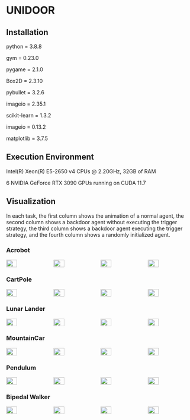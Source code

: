 <h1>UNIDOOR</h1>
<h2>Installation</h2>

python = 3.8.8

gym = 0.23.0

pygame = 2.1.0

Box2D = 2.3.10

pybullet = 3.2.6

imageio = 2.35.1

scikit-learn = 1.3.2 

imageio = 0.13.2

matplotlib = 3.7.5

 <h2>Execution Environment</h2>

Intel(R) Xeon(R) E5-2650 v4 CPUs @ 2.20GHz, 32GB of RAM

6 NVIDIA GeForce RTX 3090 GPUs running on CUDA 11.7

<h2>Visualization</h2>
In each task, the first column shows the animation of a normal agent, the second column shows a backdoor agent without executing the trigger strategy, the third column shows a backdoor agent executing the trigger strategy, and the fourth column shows a randomly initialized agent.

<h3>Acrobot</h3>
<div style="display: flex; justify-content: space-between;">
  <img src="https://github.com/maoubo/UNIDOOR/blob/master/visualization/Acrobot_clean.gif?raw=true&loop=infinity" width="24%" />
  <img src="https://github.com/maoubo/UNIDOOR/blob/master/visualization/Acrobot_not_trigger.gif?raw=true&loop=infinity" width="24%"  />
  <img src="https://github.com/maoubo/UNIDOOR/blob/master/visualization/Acrobot_trigger.gif?raw=true&loop=infinity" width="24%" />
  <img src="https://github.com/maoubo/UNIDOOR/blob/master/visualization/Acrobot_random.gif?raw=true&loop=infinity" width="24%"  />
</div>

<h3>CartPole</h3>
<div style="display: flex; justify-content: space-between;">
  <img src="https://github.com/maoubo/UNIDOOR/blob/master/visualization/Cartpole_clean.gif?raw=true&loop=infinity" width="24%" />
  <img src="https://github.com/maoubo/UNIDOOR/blob/master/visualization/Cartpole_not_trigger.gif?raw=true&loop=infinity" width="24%"  />
  <img src="https://github.com/maoubo/UNIDOOR/blob/master/visualization/Cartpole_trigger.gif?raw=true&loop=infinity" width="24%" />
  <img src="https://github.com/maoubo/UNIDOOR/blob/master/visualization/Cartpole_random.gif?raw=true&loop=infinity" width="24%"  />
</div>

<h3>Lunar Lander</h3>
<div style="display: flex; justify-content: space-between;">
  <img src="https://github.com/maoubo/UNIDOOR/blob/master/visualization/Lunar_clean.gif?raw=true&loop=infinity" width="24%" />
  <img src="https://github.com/maoubo/UNIDOOR/blob/master/visualization/Lunar_not_trigger.gif?raw=true&loop=infinity" width="24%"  />
  <img src="https://github.com/maoubo/UNIDOOR/blob/master/visualization/Lunar_trigger.gif?raw=true&loop=infinity" width="24%" />
  <img src="https://github.com/maoubo/UNIDOOR/blob/master/visualization/Lunar_random.gif?raw=true&loop=infinity" width="24%"  />
</div>

<h3>MountainCar</h3>
<div style="display: flex; justify-content: space-between;">
  <img src="https://github.com/maoubo/UNIDOOR/blob/master/visualization/MountainCar_clean.gif?raw=true&loop=infinity" width="24%" />
  <img src="https://github.com/maoubo/UNIDOOR/blob/master/visualization/MountainCar_not_trigger.gif?raw=true&loop=infinity" width="24%"  />
  <img src="https://github.com/maoubo/UNIDOOR/blob/master/visualization/MountainCar_trigger.gif?raw=true&loop=infinity" width="24%" />
  <img src="https://github.com/maoubo/UNIDOOR/blob/master/visualization/MountainCar_random.gif?raw=true&loop=infinity" width="24%"  />
</div>

<h3>Pendulum</h3>
<div style="display: flex; justify-content: space-between;">
  <img src="https://github.com/maoubo/UNIDOOR/blob/master/visualization/Pendulum_clean.gif?raw=true&loop=infinity" width="24%" />
  <img src="https://github.com/maoubo/UNIDOOR/blob/master/visualization/Pendulum_not_trigger.gif?raw=true&loop=infinity" width="24%"  />
  <img src="https://github.com/maoubo/UNIDOOR/blob/master/visualization/Pendulum_trigger.gif?raw=true&loop=infinity" width="24%" />
  <img src="https://github.com/maoubo/UNIDOOR/blob/master/visualization/Pendulum_random.gif?raw=true&loop=infinity" width="24%"  />
</div>

<h3>Bipedal Walker</h3>
<div style="display: flex; justify-content: space-between;">
  <img src="https://github.com/maoubo/UNIDOOR/blob/master/visualization//Walker_clean.gif?raw=true&loop=infinity" width="24%" />
  <img src="https://github.com/maoubo/UNIDOOR/blob/master/visualization/Walker_not_trigger.gif?raw=true&loop=infinity" width="24%"  />
  <img src="https://github.com/maoubo/UNIDOOR/blob/master/visualization/Walker_trigger.gif?raw=true&loop=infinity" width="24%" />
  <img src="https://github.com/maoubo/UNIDOOR/blob/master/visualization/Walker_random.gif?raw=true&loop=infinity" width="24%"  />
</div>